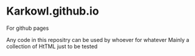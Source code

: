 # Karkowl.github.io
For github pages

Any code in this repositry can be used by whoever for whatever
Mainly a collection of HtTML just to be tested

